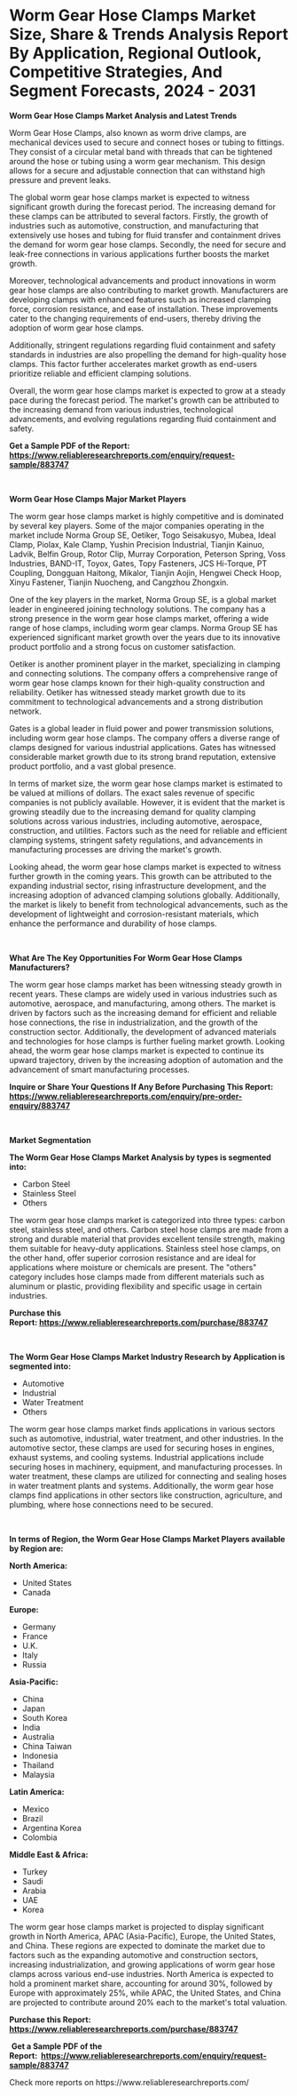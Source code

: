 <p><h1>Worm Gear Hose Clamps Market Size, Share & Trends Analysis Report By Application, Regional Outlook, Competitive Strategies, And Segment Forecasts, 2024 - 2031</h1></p><p><strong>Worm Gear Hose Clamps Market Analysis and Latest Trends</strong></p>
<p><p>Worm Gear Hose Clamps, also known as worm drive clamps, are mechanical devices used to secure and connect hoses or tubing to fittings. They consist of a circular metal band with threads that can be tightened around the hose or tubing using a worm gear mechanism. This design allows for a secure and adjustable connection that can withstand high pressure and prevent leaks.</p><p>The global worm gear hose clamps market is expected to witness significant growth during the forecast period. The increasing demand for these clamps can be attributed to several factors. Firstly, the growth of industries such as automotive, construction, and manufacturing that extensively use hoses and tubing for fluid transfer and containment drives the demand for worm gear hose clamps. Secondly, the need for secure and leak-free connections in various applications further boosts the market growth.</p><p>Moreover, technological advancements and product innovations in worm gear hose clamps are also contributing to market growth. Manufacturers are developing clamps with enhanced features such as increased clamping force, corrosion resistance, and ease of installation. These improvements cater to the changing requirements of end-users, thereby driving the adoption of worm gear hose clamps.</p><p>Additionally, stringent regulations regarding fluid containment and safety standards in industries are also propelling the demand for high-quality hose clamps. This factor further accelerates market growth as end-users prioritize reliable and efficient clamping solutions.</p><p>Overall, the worm gear hose clamps market is expected to grow at a steady pace during the forecast period. The market's growth can be attributed to the increasing demand from various industries, technological advancements, and evolving regulations regarding fluid containment and safety.</p></p>
<p><strong>Get a Sample PDF of the Report:&nbsp; <a href="https://www.reliableresearchreports.com/enquiry/request-sample/883747">https://www.reliableresearchreports.com/enquiry/request-sample/883747</a></strong></p>
<p>&nbsp;</p>
<p><strong>Worm Gear Hose Clamps Major Market Players</strong></p>
<p><p>The worm gear hose clamps market is highly competitive and is dominated by several key players. Some of the major companies operating in the market include Norma Group SE, Oetiker, Togo Seisakusyo, Mubea, Ideal Clamp, Piolax, Kale Clamp, Yushin Precision Industrial, Tianjin Kainuo, Ladvik, Belfin Group, Rotor Clip, Murray Corporation, Peterson Spring, Voss Industries, BAND-IT, Toyox, Gates, Topy Fasteners, JCS Hi-Torque, PT Coupling, Dongguan Haitong, Mikalor, Tianjin Aojin, Hengwei Check Hoop, Xinyu Fastener, Tianjin Nuocheng, and Cangzhou Zhongxin.</p><p>One of the key players in the market, Norma Group SE, is a global market leader in engineered joining technology solutions. The company has a strong presence in the worm gear hose clamps market, offering a wide range of hose clamps, including worm gear clamps. Norma Group SE has experienced significant market growth over the years due to its innovative product portfolio and a strong focus on customer satisfaction.</p><p>Oetiker is another prominent player in the market, specializing in clamping and connecting solutions. The company offers a comprehensive range of worm gear hose clamps known for their high-quality construction and reliability. Oetiker has witnessed steady market growth due to its commitment to technological advancements and a strong distribution network.</p><p>Gates is a global leader in fluid power and power transmission solutions, including worm gear hose clamps. The company offers a diverse range of clamps designed for various industrial applications. Gates has witnessed considerable market growth due to its strong brand reputation, extensive product portfolio, and a vast global presence.</p><p>In terms of market size, the worm gear hose clamps market is estimated to be valued at millions of dollars. The exact sales revenue of specific companies is not publicly available. However, it is evident that the market is growing steadily due to the increasing demand for quality clamping solutions across various industries, including automotive, aerospace, construction, and utilities. Factors such as the need for reliable and efficient clamping systems, stringent safety regulations, and advancements in manufacturing processes are driving the market's growth.</p><p>Looking ahead, the worm gear hose clamps market is expected to witness further growth in the coming years. This growth can be attributed to the expanding industrial sector, rising infrastructure development, and the increasing adoption of advanced clamping solutions globally. Additionally, the market is likely to benefit from technological advancements, such as the development of lightweight and corrosion-resistant materials, which enhance the performance and durability of hose clamps.</p></p>
<p>&nbsp;</p>
<p><strong>What Are The Key Opportunities For Worm Gear Hose Clamps Manufacturers?</strong></p>
<p><p>The worm gear hose clamps market has been witnessing steady growth in recent years. These clamps are widely used in various industries such as automotive, aerospace, and manufacturing, among others. The market is driven by factors such as the increasing demand for efficient and reliable hose connections, the rise in industrialization, and the growth of the construction sector. Additionally, the development of advanced materials and technologies for hose clamps is further fueling market growth. Looking ahead, the worm gear hose clamps market is expected to continue its upward trajectory, driven by the increasing adoption of automation and the advancement of smart manufacturing processes.</p></p>
<p><strong>Inquire or Share Your Questions If Any Before Purchasing This Report: <a href="https://www.reliableresearchreports.com/enquiry/pre-order-enquiry/883747">https://www.reliableresearchreports.com/enquiry/pre-order-enquiry/883747</a></strong></p>
<p>&nbsp;</p>
<p><strong>Market Segmentation</strong></p>
<p><strong>The Worm Gear Hose Clamps Market Analysis by types is segmented into:</strong></p>
<p><ul><li>Carbon Steel</li><li>Stainless Steel</li><li>Others</li></ul></p>
<p><p>The worm gear hose clamps market is categorized into three types: carbon steel, stainless steel, and others. Carbon steel hose clamps are made from a strong and durable material that provides excellent tensile strength, making them suitable for heavy-duty applications. Stainless steel hose clamps, on the other hand, offer superior corrosion resistance and are ideal for applications where moisture or chemicals are present. The "others" category includes hose clamps made from different materials such as aluminum or plastic, providing flexibility and specific usage in certain industries.</p></p>
<p><strong>Purchase this Report:&nbsp;<a href="https://www.reliableresearchreports.com/purchase/883747">https://www.reliableresearchreports.com/purchase/883747</a></strong></p>
<p>&nbsp;</p>
<p><strong>The Worm Gear Hose Clamps Market Industry Research by Application is segmented into:</strong></p>
<p><ul><li>Automotive</li><li>Industrial</li><li>Water Treatment</li><li>Others</li></ul></p>
<p><p>The worm gear hose clamps market finds applications in various sectors such as automotive, industrial, water treatment, and other industries. In the automotive sector, these clamps are used for securing hoses in engines, exhaust systems, and cooling systems. Industrial applications include securing hoses in machinery, equipment, and manufacturing processes. In water treatment, these clamps are utilized for connecting and sealing hoses in water treatment plants and systems. Additionally, the worm gear hose clamps find applications in other sectors like construction, agriculture, and plumbing, where hose connections need to be secured.</p></p>
<p>&nbsp;</p>
<p><strong>In terms of Region, the Worm Gear Hose Clamps Market Players available by Region are:</strong></p>
<p>
    <p> <strong> North America: </strong>
        <ul>
            <li>United States</li>
            <li>Canada</li>
        </ul>
        </p> 
    <p> <strong> Europe: </strong>
        <ul>
            <li>Germany</li>
            <li>France</li>
            <li>U.K.</li>
            <li>Italy</li>
            <li>Russia</li>
        </ul>
        </p> 
    <p> <strong> Asia-Pacific: </strong>
        <ul>
            <li>China</li>
            <li>Japan</li>
            <li>South Korea</li>
            <li>India</li>
            <li>Australia</li>
            <li>China Taiwan</li>
            <li>Indonesia</li>
            <li>Thailand</li>
            <li>Malaysia</li>
        </ul>
        </p> 
    <p> <strong> Latin America: </strong>
        <ul>
            <li>Mexico</li>
            <li>Brazil</li>
            <li>Argentina Korea</li>
            <li>Colombia</li>
        </ul>
        </p> 
    <p> <strong> Middle East & Africa: </strong>
        <ul>
            <li>Turkey</li>
            <li>Saudi</li>
            <li>Arabia</li>
            <li>UAE</li>
            <li>Korea</li>
        </ul>
    </p>
    </p>
<p><p>The worm gear hose clamps market is projected to display significant growth in North America, APAC (Asia-Pacific), Europe, the United States, and China. These regions are expected to dominate the market due to factors such as the expanding automotive and construction sectors, increasing industrialization, and growing applications of worm gear hose clamps across various end-use industries. North America is expected to hold a prominent market share, accounting for around 30%, followed by Europe with approximately 25%, while APAC, the United States, and China are projected to contribute around 20% each to the market's total valuation.</p></p>
<p><strong>Purchase this Report: <a href="https://www.reliableresearchreports.com/purchase/883747">https://www.reliableresearchreports.com/purchase/883747</a></strong></p>
<p>&nbsp;<strong>Get a Sample PDF of the Report:&nbsp;&nbsp;<a href="https://www.reliableresearchreports.com/enquiry/request-sample/883747">https://www.reliableresearchreports.com/enquiry/request-sample/883747</a></strong></p>
<p><strong></strong></p>
<p>Check more reports on https://www.reliableresearchreports.com/</p>